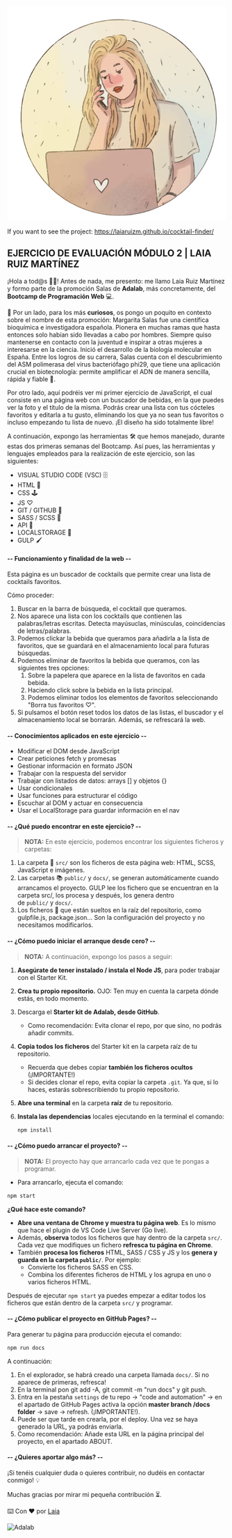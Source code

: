 ![Laia Ruiz Martínez](./LaiaRuizMartinez.png)

If you want to see the project: https://laiaruizm.github.io/cocktail-finder/

## EJERCICIO DE EVALUACIÓN MÓDULO 2 | LAIA RUIZ MARTÍNEZ

¡Hola a tod@s 👋🏻!
Antes de nada, me presento: me llamo Laia Ruiz Martínez y formo parte de la promoción Salas de **Adalab**, más concretamente, del **Bootcamp de Programación Web** 💻.

🚀 Por un lado, para los más **curiosos**, os pongo un poquito en contexto sobre el nombre de esta promoción:
Margarita Salas fue una científica bioquímica e investigadora española. Pionera en muchas ramas que hasta entonces solo habían sido llevadas a cabo por hombres. Siempre quiso mantenerse en contacto con la juventud e inspirar a otras mujeres a interesarse en la ciencia. Inició el desarrollo de la biología molecular en España. Entre los logros de su carrera, Salas cuenta con el descubrimiento del ASM polimerasa del virus bacteriófago phi29, que tiene una aplicación crucial en biotecnología: permite amplificar el ADN de manera sencilla, rápida y fiable 🚀.

Por otro lado, aquí podréis ver mi primer ejercicio de JavaScript, el cual consiste en una página web con un buscador de bebidas, en la que puedes ver la foto y el título de la misma. Podrás crear una lista con tus cócteles favoritos y editarla a tu gusto, eliminando los que ya no sean tus favoritos o incluso empezando tu lista de nuevo.
¡El diseño ha sido totalmente libre!

A continuación, expongo las herramientas 🛠️ que hemos manejado, durante estas dos primeras semanas del Bootcamp. Así pues, las herramientas y lenguajes empleados para la realización de este ejercicio, son las siguientes:

- VISUAL STUDIO CODE (VSC) 🗄️
- HTML 📌
- CSS 🕹️
- JS ♡
- GIT / GITHUB 📂
- SASS / SCSS 🔗
- API 🔎
- LOCALSTORAGE 💾
- GULP 🖌️

#### -- Funcionamiento y finalidad de la web --

Esta página es un buscador de cocktails que permite crear una lista de cocktails favoritos.

Cómo proceder:

1. Buscar en la barra de búsqueda, el cocktail que queramos.
1. Nos aparece una lista con los cocktails que contienen las palabras/letras escritas. Detecta mayúsuclas, minúsculas, coincidencias de letras/palabras.
1. Podemos clickar la bebida que queramos para añadirla a la lista de favoritos, que se guardará en el almacenamiento local para futuras búsquedas.
1. Podemos eliminar de favoritos la bebida que queramos, con las siguientes tres opciones:
   1. Sobre la papelera que aparece en la lista de favoritos en cada bebida.
   1. Haciendo click sobre la bebida en la lista principal.
   1. Podemos eliminar todos los elementos de favoritos seleccionando "Borra tus favoritos ♡".
1. Si pulsamos el botón reset todos los datos de las listas, el buscador y el almacenamiento local se borrarán. Además, se refrescará la web.

#### -- Conocimientos aplicados en este ejercicio --

- Modificar el DOM desde JavaScript
- Crear peticiones fetch y promesas
- Gestionar información en formato JSON
- Trabajar con la respuesta del servidor
- Trabajar con listados de datos: arrays [] y objetos {}
- Usar condicionales
- Usar funciones para estructurar el código
- Escuchar al DOM y actuar en consecuencia
- Usar el LocalStorage para guardar información en el nav

#### -- ¿Qué puedo encontrar en este ejercicio? --

> **NOTA:** En este ejercicio, podemos encontrar los siguientes ficheros y carpetas:

1. La carpeta 📂 `src/` son los ficheros de esta página web: HTML, SCSS, JavaScript e imágenes.
1. Las carpetas 📚 `public/` y `docs/`, se generan automáticamente cuando arrancamos el proyecto. GULP lee los fichero que se encuentran en la carpeta src/, los procesa y después, los genera dentro de `public/` y `docs/`.
1. Los ficheros 📝 que están sueltos en la raíz del repositorio, como gulpfile.js, package.json... Son la configuración del proyecto y no necesitamos modificarlos.

#### -- ¿Cómo puedo iniciar el arranque desde cero? --

> **NOTA:** A continuación, expongo los pasos a seguir:

1. **Asegúrate de tener instalado / instala el Node JS**, para poder trabajar con el Starter Kit.
1. **Crea tu propio repositorio.** OJO: Ten muy en cuenta la carpeta dónde estás, en todo momento.
1. Descarga el **Starter kit de Adalab, desde GitHub**.
   - Como recomendación: Evita clonar el repo, por que sino, no podrás añadir commits.
1. **Copia todos los ficheros** del Starter kit en la carpeta raíz de tu repositorio.
   - Recuerda que debes copiar **también los ficheros ocultos** (¡IMPORTANTE!)
   - Si decides clonar el repo, evita copiar la carpeta `.git`. Ya que, si lo haces, estarás sobrescribiendo tu propio repositorio.
1. **Abre una terminal** en la carpeta **raíz** de tu repositorio.
1. **Instala las dependencias** locales ejecutando en la terminal el comando:

   ```bash
   npm install
   ```

#### -- ¿Cómo puedo arrancar el proyecto? --

> **NOTA:** El proyecto hay que arrancarlo cada vez que te pongas a programar.

- Para arrancarlo, ejecuta el comando:

```bash
npm start
```

**¿Qué hace este comando?**

- **Abre una ventana de Chrome y muestra tu página web**. Es lo mismo que hace el plugin de VS Code Live Server (Go live).
- Además, **observa** todos los ficheros que hay dentro de la carpeta `src/`. Cada vez que modifiques un fichero **refresca tu página en Chrome**.
- También **procesa los ficheros** HTML, SASS / CSS y JS y los **genera y guarda en la carpeta `public/`**. Por ejemplo:
  - Convierte los ficheros SASS en CSS.
  - Combina los diferentes ficheros de HTML y los agrupa en uno o varios ficheros HTML.

Después de ejecutar `npm start` ya puedes empezar a editar todos los ficheros que están dentro de la carpeta `src/` y programar.

#### -- ¿Cómo publicar el proyecto en GitHub Pages? --

Para generar tu página para producción ejecuta el comando:

```bash
npm run docs
```

A continuación:

1. En el explorador, se habrá creado una carpeta llamada `docs/`. Si no aparece de primeras, refresca!
1. En la terminal pon git add -A, git commit -m "run docs" y git push.
1. Entra en la pestaña `settings` de tu repo -> "code and automation" -> en el apartado de GitHub Pages activa la opción **master branch /docs folder** -> save -> refresh. (¡IMPORTANTE!).
1. Puede ser que tarde en crearla, por el deploy. Una vez se haya generado la URL, ya podrás enviarla.
1. Como recomendación: Añade esta URL en la página principal del proyecto, en el apartado ABOUT.

#### -- ¿Quieres aportar algo más? --

¡Si tenéis cualquier duda o quieres contribuir, no dudéis en contactar conmigo! 💡

Muchas gracias por mirar mi pequeña contribución ⏳.

⌨️ Con ❤️ por [Laia](https://github.com/LaiaRuizM)

![Adalab](https://beta.adalab.es/resources/images/adalab-logo-155x61-bg-white.png)
